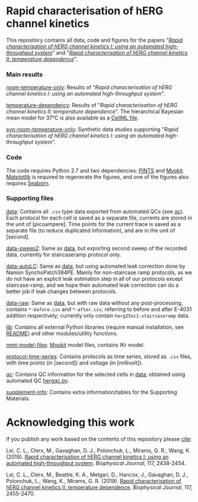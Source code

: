 # Rapid characterisation of hERG channel kinetics

This repository contains all data, code and figures for the papers "[*Rapid characterisation of hERG channel kinetics I: using an automated high-throughput system*](https://doi.org/10.1016/j.bpj.2019.07.029)" and "[*Rapid characterisation of hERG channel kinetics II: temperature dependence*](https://doi.org/10.1016/j.bpj.2019.07.030)".


### Main results

[room-temperature-only](./room-temperature-only): Results of "*Rapid characterisation of hERG channel kinetics I: using an automated high-throughput system*".

[temperature-dependency](./temperature-dependency): Results of "*Rapid characterisation of hERG channel kinetics II: temperature dependence*".
                                                    The hierarchical Bayesian mean model for 37&deg;C is also available as a [CellML file](./lei_2019_37C.cellml).

[syn-room-temperature-only](./syn-room-temperature-only): Synthetic data studies supporting "*Rapid characterisation of hERG channel kinetics I: using an automated high-throughput system*".


### Code

The code requires Python 2.7 and two dependencies: [PINTS](https://github.com/pints-team/pints) and [Myokit](http://myokit.org).
[Matplotlib](https://pypi.org/project/matplotlib/) is required to regenerate the figures, and one of the figures also requires [Seaborn](https://pypi.org/project/seaborn/).


### Supporting files

[data](./data): Contains all `.csv` type data exported from automated QCs (see [qc](./qc)). Each protocol for each cell is saved as a separate file, currents are stored in the unit of [picoampere]. Time points for the current trace is saved as a separate file (to reduce duplicated information), and are in the unit of [second].

[data-sweep2](./data-sweep2): Same as [data](./data), but exporting second sweep of the recorded data, currently for staircaseramp protocol only.

[data-autoLC](./data-autoLC): Same as [data](./data), but using automated leak correction done by Nanion SynchoPatch384PE. Mainly for non-staircase ramp protocols, as we do not have an explicit leak estimation step in all of our protocols except staircase-ramp, and we hope their automated leak correction can do a better job if leak changes between protocols.

[data-raw](./data-raw): Same as [data](./data), but with raw data without any post-processing, contains `*-before.csv` and `*-after.csv`, referring to before and after E-4031 addition respectively; currently only contain `herg25oc1-staircaseramp` data.

[lib](./lib): Contains all external Python libraries (require manual installation, see [README](./lib/README.md)) and other modules/utility functions.

[mmt-model-files](./mmt-model-files): [Myokit](http://myokit.org/) model files, contains IKr model.

[protocol-time-series](./protocol-time-series): Contains protocols as time series, stored as `.csv` files, with time points (in [second]) and voltage (in [millivolt]).

[qc](./qc): Contains QC information for the selected cells in [data](./data), obtained using automated QC [hergqc.py](./lib/hergqc.py).

[supplement-info](./supplement-info): Contains extra information/tables for the Supporting Materials.


# Acknowledging this work

If you publish any work based on the contents of this repository please [cite](./CITATION):

Lei, C. L., Clerx, M., Gavaghan, D. J., Polonchuk, L., Mirams, G. R., Wang, K.
(2019).
[Rapid characterisation of hERG channel kinetics I: using an automated high-throughput system](https://doi.org/10.1016/j.bpj.2019.07.029).
_Biophysical Journal_, 117, 2438-2454.

Lei, C. L., Clerx, M., Beattie, K. A., Melgari, D., Hancox, J., Gavaghan, D. J., Polonchuk, L., Wang, K., Mirams, G. R.
(2019).
[Rapid characterisation of hERG channel kinetics II: temperature dependence](https://doi.org/10.1016/j.bpj.2019.07.030).
_Biophysical Journal_, 117, 2455-2470.
